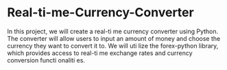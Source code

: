 # Real-ti-me-Currency-Converter
 In this project, we will create a real-ti me currency converter using Python. The converter will allow users to input an amount of money and choose the currency they want to convert it to. We will uti lize the forex-python library, which provides access to real-ti me exchange rates and currency conversion functi onaliti es.
